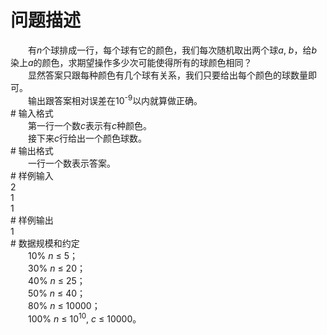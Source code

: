 <div id="pcont1" style="margin-top:20px; display:block;">

# 问题描述

<div class="pdcont">　　有<i>n</i>个球排成一行，每个球有它的颜色，我们每次随机取出两个球<i>a</i>, <i>b</i>，给<i>b</i>染上<i>a</i>的颜色，求期望操作多少次可能使得所有的球颜色相同？<br/>
　　显然答案只跟每种颜色有几个球有关系，我们只要给出每个颜色的球数量即可。<br/>
　　输出跟答案相对误差在10<sup>-9</sup>以内就算做正确。</div>
# 输入格式

<div class="pdcont">　　第一行一个数<i>c</i>表示有<i>c</i>种颜色。<br/>
　　接下来<i>c</i>行给出一个颜色球数。</div>
# 输出格式

<div class="pdcont">　　一行一个数表示答案。</div>
# 样例输入

<div class="pddata">2<br/>
1<br/>
1</div>
# 样例输出

<div class="pddata">1</div>
# 数据规模和约定

<div class="pdcont">　　10% <i>n</i> ≤ 5；<br/>
　　30% <i>n</i> ≤ 20；<br/>
　　40% <i>n</i> ≤ 25；<br/>
　　50% <i>n</i> ≤ 40；<br/>
　　80% <i>n</i> ≤ 10000；<br/>
　　100% <i>n</i> ≤ 10<sup>10</sup>, <i>c</i> ≤ 10000。</div>

</div>